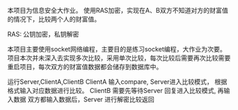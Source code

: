 本项目为信息安全大作业。
使用RAS加密，实现在A、B双方不知道对方的财富值的情况下，比较两个人的财富值。

RAS: 公钥加密，私钥解密

本项目主要使用socket网络编程，主要目的是练习socket编程，大作业为次要。
项目本次并未深入去实现多次比较，采用单次比较，每次比较后需要再次比较需要重启项目，每次双方的财富值数据都会储存到数据库中。


运行Server,ClientA,ClientB
ClientA 输入compare, Server进入比较模式， 根据格式输入对应数据进行比较。
ClientB 需要先等待Server 回复进入比较模式, 再输入数据
双方都输入数据后，Server 进行解密比较返回